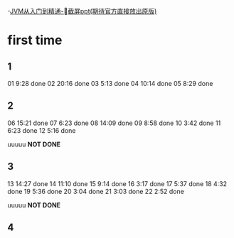 
-[JVM从入门到精通-截屏ppt(期待官方直接放出原版)](https://www.yuque.com/mo_ming/gl7b70/wmih89)

# first time

## 1
01 9:28 done
02 20:16 done
03 5:13 done
04 10:14 done
05 8:29 done

## 2
06 15:21 done
07 6:23 done
08 14:09 done
09 8:58 done
10 3:42 done
11 6:23 done
12 5:16 done

uuuuu __NOT DONE__

## 3
13 14:27 done
14 11:10 done
15 9:14 done
16 3:17 done
17 5:37 done
18 4:32 done
19 5:36 done
20 3:04 done
21 3:03 done
22 2:52 done

uuuuu __NOT DONE__

## 4


